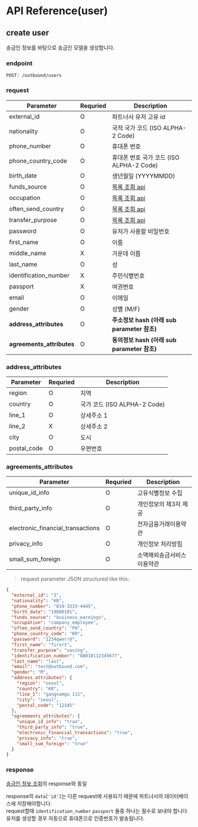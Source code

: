 # API Reference(user)

## create user

송금인 정보를 바탕으로 송금인 모델을 생성합니다.

### endpoint
<code>POST: /outbound/users</code>

### request

Parameter | Requried | Description
--------- | ------- | -----------
external_id |O| 파트너사 유저 고유 id
nationality |O| 국적 국가 코드 (ISO ALPHA-2 Code)
phone_number |O| 휴대폰 번호
phone_country_code |O| 휴대폰 번호 국가 코드 (ISO ALPHA-2 Code)
birth_date |O| 생년월일 (YYYYMMDD)
funds_source |O| <a href="#get-list-data">목록 조회 api</a>
occupation |O| <a href="#get-list-data">목록 조회 api</a>
often_send_country |O| <a href="#get-list-data">목록 조회 api</a>
transfer_purpose |O| <a href="#get-list-data">목록 조회 api</a>
password |O| 유저가 사용할 비밀번호
first_name |O| 이름
middle_name |X| 가운데 이름
last_name |O| 성
identification_number |X| 주민식별번호
passport |X| 여권번호
email |O| 이메일
gender |O| 성별 (M/F)
**address_attributes** |O| **주소정보 hash (아래 sub parameter 참조)**
**agreements_attributes** |O| **동의정보 hash (아래 sub parameter 참조)**

### address_attributes
Parameter | Requried | Description
--------- | ------- | -----------
region |O| 지역
country |O| 국가 코드 (ISO ALPHA-2 Code)
line_1 |O| 상세주소 1
line_2 |X| 상세주소 2
city |O| 도시
postal_code |O| 우편번호

### agreements_attributes
Parameter | Requried | Description
--------- | ------- | -----------
unique_id_info |O| 고유식별정보 수집
third_party_info |O| 개인정보의 제3자 제공
electronic_financial_transactions |O| 전자금융거래이용약관
privacy_info |O| 개인정보 처리방침
small_sum_foreign |O| 소액해외송금서비스 이용약관


> request parameter JSON structured like this:

```json
{
  "external_id": "3",
  "nationality": "KR",
  "phone_number": "010-3333-4445",
  "birth_date": "19880101",
  "funds_source": "business_earnings",
  "occupation": "company_employee",
  "often_send_country": "PH",
  "phone_country_code": "KR",
  "password": "1234qwer!@",
  "first_name": "firsrt",
  "transfer_purpose": "saving",
  "identification_number": "88010112345677",
  "last_name": "last",
  "email": "test@outbound.com",
  "gender": "M",
  "address_attributes": {
    "region": "seoul",
    "country": "KR",
    "line_1": "gangnamgu 111",
    "city": "seoul",
    "postal_code": "12345"
  },
  "agreements_attributes": {
    "unique_id_info": "true",
    "third_party_info": "true",
    "electronic_financial_transactions": "true",
    "privacy_info": "true",
    "small_sum_foreign": "true"
  }
}
```

### response
<a href="#user-info">송금인 정보 조회</a>의 response와 동일

<aside class="warning">
response의 <code>data['id']</code>는 다른 request에 사용되기 때문에 파트너사의 데이터베이스에 저장해야합니다.
</aside>

<aside class="notice">
request할때 <code>identification_number</code> <code>passport</code> 둘중 하나는 필수로 보내야 합니다
</aside>

<aside class="notice">
유저를 생성할 경우 자동으로 휴대폰으로 인증번호가 발송됩니다.
</aside>